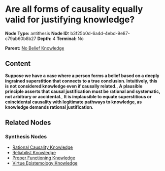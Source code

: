 # Are all forms of causality equally valid for justifying knowledge?

**Node Type:** antithesis
**Node ID:** b3f25b0d-6a4d-4ebd-9e87-c79ab60b8b27
**Depth:** 4
**Terminal:** No

**Parent:** [No Belief Knowledge](no-belief-knowledge-synthesis-7d1351df-0eac-461c-bfef-a6a3eb65f194.md)

## Content

**Suppose we have a case where a person forms a belief based on a deeply ingrained superstition that connects to a true conclusion. Intuitively, this is not considered knowledge even if causally related.**, **A plausible principle asserts that causal justification must be rational and systematic, not arbitrary or accidental.**, **It is implausible to equate superstitious or coincidental causality with legitimate pathways to knowledge, as knowledge demands rational justification.**

## Related Nodes

### Synthesis Nodes

- [Rational Causality Knowledge](rational-causality-knowledge-synthesis-1517d480-873e-4a28-a5f3-d86fe8b5e82e.md)
- [Reliabilist Knowledge](reliabilist-knowledge-synthesis-00a4b458-3157-4323-92a1-b3994ca14057.md)
- [Proper Functioning Knowledge](proper-functioning-knowledge-synthesis-16648606-28c3-4d8a-976b-82a2304407ff.md)
- [Virtue Epistemology Knowledge](virtue-epistemology-knowledge-synthesis-6c645545-47d0-4741-ae4d-cdeafc07acab.md)
